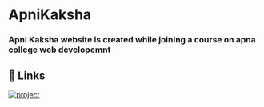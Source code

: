 
# ApniKaksha

### Apni Kaksha website is created while joining a course on apna college web developemnt


## 🔗 Links
[![project](https://img.shields.io/badge/my_portfolio-000?style=for-the-badge&logo=ko-fi&logoColor=white)](https://theankitpurohit.github.io/ApniKaksha)
